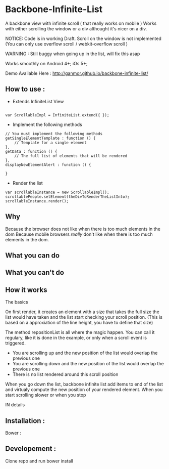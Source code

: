 Backbone-Infinite-List
===============================

A backbone view with infinite scroll ( that really works on mobile )
Works with either scrolling the window or a div althought it's nicer on a div.


NOTICE: Code is in working Draft.
Scroll on the window is not implemented (You can only use overflow scroll / webkit-overflow scroll )

WARNING : Still buggy when going up in the list, will fix this asap

Works smoothly on Android 4+;
iOs 5+;

Demo Available Here : http://ganmor.github.io/backbone-infinite-list/


How to use :
-------------


* Extends InfiniteList View

```

var ScrollableImpl = InfiniteList.extend({ });

```

* Implement the following methods


```
// You must implement the following methods
getSingleElementTemplate : function () {
	// Template for a single element
},
getData : function () {
	// The full list of elements that will be rendered
},
displayNewElementAlert : function () {

}
 ```

* Render the list



```
var scrollableInstance = new ScrollableImpl();
scrollablePeople.setElement(theDivToRenderTheListInto);
scrollableInstance.render();

```

Why 
------
Because the browser does not like when there is too much elements in the dom
Because mobile browsers *really* don't like when there is too much elements in the dom.


What you can do
------

What you can't do
------


How it works
-----------

The basics

On first render, it creates an element with a size that takes the full size the list would have taken and the list start checking your scroll position.
(This is based on a approxiation of the line height, you have to define that size)

The method repositionList is all where the magic happen. You can call it regulary, like it is done in the example, or only when a scroll event is triggered. 

- You are scrolling up and the new position of the list would overlap the previous one
- You are scrolling down and the new position of the list would overlap the previous one
- There is no list rendered around this scroll position


When you go down the list, backbone infinite list add items to end of the list and virtualy compute the new position of your rendered element. When you start scrolling slower or when you stop

IN details



Installation :
-------------

Bower :

Developement :
-------------

Clone repo and run
bower install
